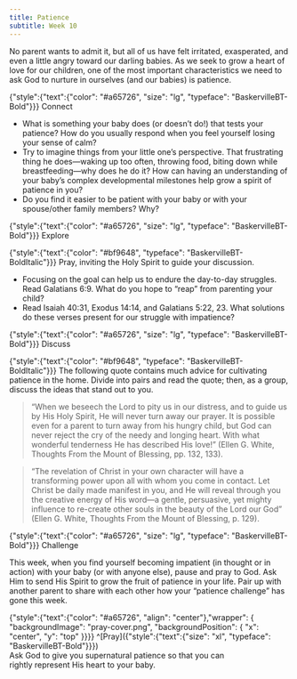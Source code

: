 ```yaml
---
title: Patience
subtitle: Week 10
---
```


No parent wants to admit it, but all of us have felt irritated, exasperated, and even a little angry toward our darling babies. As we seek to grow a heart of love for our children, one of the most important characteristics we need to ask God to nurture in ourselves (and our babies) is patience.

{"style":{"text":{"color": "#a65726", "size": "lg", "typeface": "BaskervilleBT-Bold"}}}
Connect

+ What is something your baby does (or doesn’t do!) that tests your patience? How do you usually respond when you feel yourself losing your sense of calm?
+ Try to imagine things from your little one’s perspective. That frustrating thing he does—waking up too often, throwing food, biting down while breastfeeding—why does he do it? How can having an understanding of your baby’s complex developmental milestones help grow a spirit of patience in you?
+ Do you find it easier to be patient with your baby or with your spouse/other family members? Why?

{"style":{"text":{"color": "#a65726", "size": "lg", "typeface": "BaskervilleBT-Bold"}}}
Explore

{"style":{"text":{"color": "#bf9648", "typeface": "BaskervilleBT-BoldItalic"}}}
Pray, inviting the Holy Spirit to guide your discussion.

+ Focusing on the goal can help us to endure the day-to-day struggles. Read Galatians 6:9. What do you hope to “reap” from parenting your child?
+ Read Isaiah 40:31, Exodus 14:14, and Galatians 5:22, 23. What solutions do these verses present for our struggle with impatience?

{"style":{"text":{"color": "#a65726", "size": "lg", "typeface": "BaskervilleBT-Bold"}}}
Discuss

{"style":{"text":{"color": "#bf9648", "typeface": "BaskervilleBT-BoldItalic"}}}
The following quote contains much advice for cultivating patience in the home. Divide into pairs and read the quote; then, as a group, discuss the ideas that stand out to you.

> “When we beseech the Lord to pity us in our distress, and to guide us by His Holy Spirit, He will never turn away our prayer. It is possible even for a parent to turn away from his hungry child, but God can never reject the cry of the needy and longing heart. With what wonderful tenderness He has described His love!” (Ellen G. White, Thoughts From the Mount of Blessing, pp. 132, 133).

> “The revelation of Christ in your own character will have a transforming power upon all with whom you come in contact. Let Christ be daily made manifest in you, and He will reveal through you the creative energy of His word—a gentle, persuasive, yet mighty influence to re-create other souls in the beauty of the Lord our God” (Ellen G. White, Thoughts From the Mount of Blessing, p. 129).

{"style":{"text":{"color": "#a65726", "size": "lg", "typeface": "BaskervilleBT-Bold"}}}
Challenge

This week, when you find yourself becoming impatient (in thought or in action) with your baby (or with anyone else), pause and pray to God. Ask Him to send His Spirit to grow the fruit of patience in your life. Pair up with another parent to share with each other how your “patience challenge” has gone this week.

{"style":{"text":{"color": "#a65726", "align": "center"},"wrapper": { "backgroundImage": "pray-cover.png", "backgroundPosition": { "x": "center", "y": "top" }}}}
^[Pray]({"style":{"text":{"size": "xl", "typeface": "BaskervilleBT-Bold"}}})\
Ask God to give you supernatural patience so that you can\
rightly represent His heart to your baby.